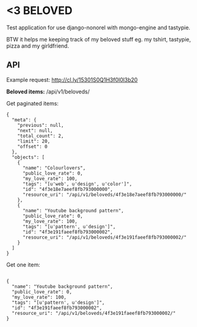 <3 BELOVED
===========

Test application for use django-nonorel with mongo-engine and tastypie. 

BTW it helps me keeping track of my beloved stuff eg. my tshirt, tastypie, pizza and my girldfriend.


API
----

Example request: http://cl.ly/15301S0Q1H3f0l0l3b20


**Beloved items:**
    /api/v1/beloveds/


Get paginated items: 

```curl -X GET -H "Accept: application/json" localhost:8888/api/v1/beloveds/ 
{
  "meta": {
    "previous": null,
    "next": null,
    "total_count": 2,
    "limit": 20,
    "offset": 0
  },
  "objects": [
    {
      "name": "Colourlovers",
      "public_love_rate": 0,
      "my_love_rate": 100,
      "tags": "[u'web', u'design', u'color']",
      "id": "4f3e18e7aeef8fb793000000",
      "resource_uri": "/api/v1/beloveds/4f3e18e7aeef8fb793000000/"
    },
    {
      "name": "Youtube background pattern",
      "public_love_rate": 0,
      "my_love_rate": 100,
      "tags": "[u'pattern', u'design']",
      "id": "4f3e191faeef8fb793000002",
      "resource_uri": "/api/v1/beloveds/4f3e191faeef8fb793000002/"
    }
  ]
}
```

Get one item: 

```curl -X GET -H "Accept: application/json" localhost:8888/api/v1/beloveds/4f3e191faeef8fb793000002/

{
  "name": "Youtube background pattern",
  "public_love_rate": 0,
  "my_love_rate": 100,
  "tags": "[u'pattern', u'design']",
  "id": "4f3e191faeef8fb793000002",
  "resource_uri": "/api/v1/beloveds/4f3e191faeef8fb793000002/"
}
```